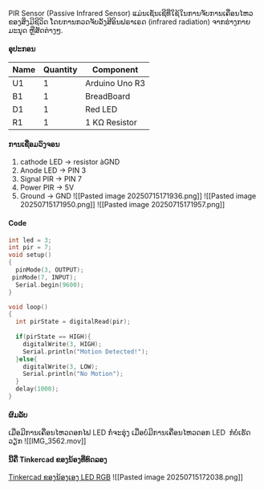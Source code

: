 PIR Sensor (Passive Infrared Sensor) ແມ່ນເຊັນເຊີທີ່ໃຊ້ໃນການຈັບການເຄື່ອນໄຫວຂອງສິ່ງມີຊີວິດ ໂດຍການກວດຈັບລັງສີອິນຟຣາເຣດ (infrared radiation) ຈາກຮ່າງກາຍມະນຸດ ຫຼືສັດຕ່າງໆ.
#### ອຸປະກອນ
| Name | Quantity | Component      |
| ---- | -------- | -------------- |
| U1   | 1        | Arduino Uno R3 |
| B1   | 1        | BreadBoard     |
| D1   | 1        | Red LED        |
| R1   | 1        | 1 KΩ Resistor  |

#### ການເຊື່ອມວົງຈອນ
1. cathode LED -> resistor àGND
2. Anode LED -> PIN 3
3. Signal PIR -> PIN 7
4. Power PIR -> 5V
5. Ground -> GND
![[Pasted image 20250715171936.png]]
![[Pasted image 20250715171950.png]]
![[Pasted image 20250715171957.png]]
#### Code
```c++
int led = 3;
int pir = 7;
void setup()
{
  pinMode(3, OUTPUT);
 pinMode(7, INPUT);
  Serial.begin(9600);
}

void loop()
{
  int pirState = digitalRead(pir);
  
  if(pirState == HIGH){
    digitalWrite(3, HIGH);
    Serial.println("Motion Detected!");
  }else{
    digitalWrite(3, LOW);
    Serial.println("No Motion");
  }
  delay(1000);
}


```

#### ຜົມລັບ
ເມື່ອມີການເຄື່ອນໄຫວດອກໄຟ LED ກໍ່ຈະຮຸ່ງ ເມື່ອບໍ່ມີການເຄື່ອນໄຫວດອກ LED  ກໍບໍ່ເຮັດວຽກ
![[IMG_3562.mov]]
#### ນີ້ຄື Tinkercad ຂອງນ້ອງທີ່ທົດລອງ
[Tinkercad ຂອງນ້ອງເອງ LED RGB](https://www.tinkercad.com/things/kAlov158zID-smashing-wolt-leelo)
![[Pasted image 20250715172038.png]]

